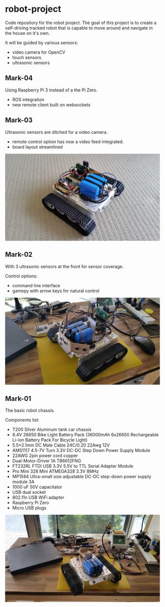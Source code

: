 # robot-project
Code repository for the robot project.
The goal of this project is to create a self-driving tracked robot that is capable to move around and navigate in the house on it's own.

It will be guided by various sensors:
- video camera for OpenCV
- touch sensors
- ultrasonic sensors

## Mark-04
Using Raspberry Pi 3 instead of a the Pi Zero.
- ROS integration
- new remote client built on websockets

## Mark-03
Ultrasonic sensors are ditched for a video camera.
- remote control option has now a video feed integrated.
- board layout streamlined
<img src="/doc/mark-03_small.jpg"/>

## Mark-02
With 3 ultrasonic sensors at the front for sensor coverage.

Control options:
- command line interface
- gamepy with arrow keys for natural control
<img src="/doc/mark-02_small.jpg"/>

## Mark-01
The basic robot chassis.

Components list:
- T200 Silver Aluminum tank car chassis
- 8.4V 26650 Bike Light Battery Pack (36000mAh 6x26650 Rechargeable Li-ion Battery Pack For Bicycle Light)
- 5.5*2.1mm DC Male Cable 24C/0.20 22Awg 12V
- AMS1117 4.5-7V Turn 3.3V DC-DC Step Down Power Supply Module 
- 22AWG 2pin power cord copper
- Dual-Motor-Driver 1A TB6612FNG
- FT232RL FTDI USB 3.3V 5.5V to TTL Serial Adapter Module
- Pro Mini 328 Mini ATMEGA328 3.3V 8MHz
- MP1584 Ultra-small size adjustable DC-DC step-down power supply module 3A
- 1000 uF 50V capacitator
- USB dual socket
- 802.11n USB WiFi adapter
- Raspberry Pi Zero
- Micro USB plugs
<img src="/doc/mark-01_small.jpg"/>
